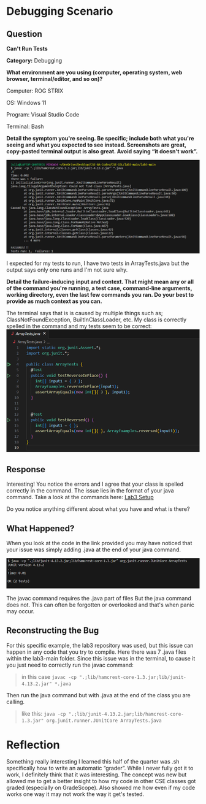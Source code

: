 # Debugging Scenario

## Question

**Can't Run Tests**

**Category:** Debugging

**What environment are you using (computer, operating system, web browser, terminal/editor, and so on)?**

Computer: ROG STRIX

OS: Windows 11

Program: Visual Studio Code

Terminal: Bash

**Detail the symptom you're seeing. Be specific; include both what you're seeing and what you expected to see instead.
Screenshots are great, copy-pasted terminal output is also great. Avoid saying “it doesn't work”.**

![bugs Ew](buggyTerminal.png)

I expected for my tests to run, I have two tests in ArrayTests.java but the output says only one runs and I'm not sure why.

**Detail the failure-inducing input and context. That might mean any or all of the command you're running, a test case, command-line arguments, working directory, even the last few commands you ran. Do your best to provide as much context as you can.**

The terminal says that is is caused by multiple things such as; ClassNotFoundException, BuiltInClassLoader, etc. My class is correctly spelled in the command and my tests seem to be correct:
![ArrayTests Code](arrayTestsCode.png)

## Response
Interesting! You notice the errors and I agree that your class is spelled correctly in the command. The issue lies in the format of your java command. 
Take a look at the commands here: [Lab3 Setup](https://ucsd-cse15l-s23.github.io/week/week3/#setup)

Do you notice anything different about what you have and what is there?

## What Happened? 
When you look at the code in the link provided you may have noticed that your issue was simply adding .java at the end of your java command. 

![Bug Fixed](bugFixed.png)

The javac command requires the .java part of files
But the java command does not. This can often be forgotten or overlooked and that's when panic may occur.

## Reconstructing the Bug
For this specific example, the lab3 repository was used, but this issue can happen in any code that you try to compile. 
Here there was 7 .java files within the lab3-main folder. 
Since this issue was in the terminal, to cause it you just need to correctly run the javac command:
> in this case `javac -cp ".;lib/hamcrest-core-1.3.jar;lib/junit-4.13.2.jar" *.java`

Then run the java command but with .java at the end of the class you are calling.
> like this: `java -cp ".;lib/junit-4.13.2.jar;lib/hamcrest-core-1.3.jar" org.junit.runner.JUnitCore ArrayTests.java`

# Reflection 
Something really interesting I learned this half of the quarter was .sh specifically how to write an automatic “grader”.
While I never fully got it to work, I definitely think that it was interesting. The concept was new but allowed me to get a better insight to how my 
code in other CSE classes got graded (especially on GradeScope). Also showed me how even if my code works one way it may not work the way it get's tested. 
